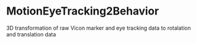 # MotionEyeTracking2Behavior
3D transformation of raw Vicon marker and eye tracking data to rotalation and translation data
